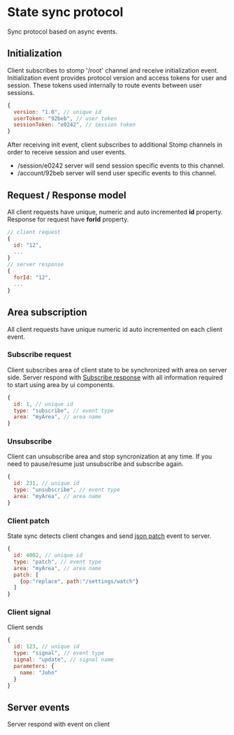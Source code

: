 # State sync protocol

Sync protocol based on async events.

## <a name="eventInit"></a>Initialization
Client subscribes to stomp '/root' channel and receive initialization event. Initialization event provides protocol version and access tokens for user and session. These tokens used internally to route events between user sessions.

```javascript
{
  version: "1.0", // unique id
  userToken: "92beb", // user token
  sessionToken: "e0242", // session token
}
```
After receiving init event, client subscribes to additional Stomp channels in order to receive session and user events.

- /session/e0242 server will send session specific events to this channel.
- /account/92beb server will send user specific events to this channel.

## <a name="requestResponse"></a>Request / Response model
All client requests have unique, numeric and auto incremented **id** property. Response for request have **forId** property.

```javascript
// client request
{
  id: "12",
  ...
}
// server response
{
  forId: "12",
  ...
}

```

## <a name="subscription"></a>Area subscription
All client requests have unique numeric id auto incremented on each client event.

### <a name="subscribeRequest"></a>Subscribe request
Client subscribes area of client state to be synchronized with area on server side. Server respond with [Subscribe response](#subscribeResponse) with all information required to start using area by ui components.

```javascript
{
  id: 1, // unique id
  type: "subscribe", // event type
  area: "myArea", // area name
}
```

### <a name="unsubscribeRequest"></a>**Unsubscribe**
Client can unsubscribe area and stop syncronization at any time. If you need to pause/resume just unsubscribe and subscribe again.

```javascript
{
  id: 231, // unique id
  type: "unsubscribe", // event type
  area: "myArea", // area name
}
```

### **Client patch**
State sync detects client changes and send [json patch](https://tools.ietf.org/html/rfc6902) event to server.

```javascript
{
  id: 4002, // unique id
  type: "patch", // event type
  area: "myArea", // area name
  patch: [
    {op:"replace", path:"/settings/watch"}
  ]
}
```
### **Client signal**
Client sends 

```javascript
{
  id: 123, // unique id
  type: "signal", // event type
  signal: "update", // signal name
  parameters: {
    name: "John"
  }
}
```

## Server events
Server respond with event on client 




